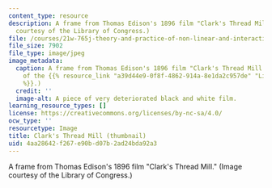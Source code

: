 ```yaml
---
content_type: resource
description: A frame from Thomas Edison's 1896 film "Clark's Thread Mill." (Image
  courtesy of the Library of Congress.)
file: /courses/21w-765j-theory-and-practice-of-non-linear-and-interactive-narrative-spring-2003/4aa28642f267e90bd07b2ad24bda92a3_21w-765js03-th.jpg
file_size: 7902
file_type: image/jpeg
image_metadata:
  caption: A frame from Thomas Edison's 1896 film "Clark's Thread Mill." (Image courtesy
    of the {{% resource_link "a39d44e9-0f8f-4862-914a-8e1da2c957de" "Library of Congress"
    %}}.)
  credit: ''
  image-alt: A piece of very deteriorated black and white film.
learning_resource_types: []
license: https://creativecommons.org/licenses/by-nc-sa/4.0/
ocw_type: ''
resourcetype: Image
title: Clark's Thread Mill (thumbnail)
uid: 4aa28642-f267-e90b-d07b-2ad24bda92a3
---
```

A frame from Thomas Edison's 1896 film "Clark's Thread Mill." (Image courtesy of the Library of Congress.)